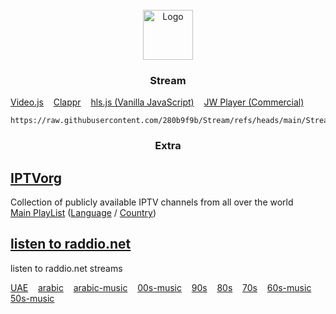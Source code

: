 <!-- PROJECT LOGO -->
<br />
<div align="center">
  <a href="https://280b9f9b.github.io/Stream/">
    <img src="https://280b9f9b.github.io/IPTV/Resource/main.png" alt="Logo" width="80" height="80">
  </a>

<h3 align="center">Stream</h3>
</div>

[Video.js](https://280b9f9b.github.io/Stream/) &nbsp;&nbsp; [Clappr](https://280b9f9b.github.io/Stream/Stream/Clappr.html) &nbsp;&nbsp; [hls.js (Vanilla JavaScript)](https://280b9f9b.github.io/Stream/Stream/hls.html) &nbsp;&nbsp; [JW Player (Commercial)](https://280b9f9b.github.io/Stream/Stream/JW%20Player.html)

   ```
https://raw.githubusercontent.com/280b9f9b/Stream/refs/heads/main/Stream/Stream.m3u8
   ```

<h3 align="center">Extra</h3>





<!-- GETTING STARTED -->
## [IPTVorg](https://github.com/iptv-org/iptv)

 Collection of publicly available IPTV channels from all over the world
<br/>
[Main PlayList](https://280b9f9b.github.io/Stream/Extra/IPTVorg.html) ([Language](https://280b9f9b.github.io/Stream/Extra/IPTVorg%20(Language).html) / [Country](https://280b9f9b.github.io/Stream/Extra/IPTVorg%20(Country).html))


## [listen to raddio.net](https://github.com/junguler/listen_to_raddio.net/tree/main?tab=readme-ov-file)

listen to raddio.net streams

[UAE](https://280b9f9b.github.io/Stream/Extra/Radio/united-arab-emirates.html) &nbsp;&nbsp; [arabic](https://280b9f9b.github.io/Stream/Extra/Radio/arabic.html) &nbsp;&nbsp; [arabic-music](https://280b9f9b.github.io/Stream/Extra/Radio/arabic-music.html) &nbsp;&nbsp; [00s-music](https://280b9f9b.github.io/Stream/Extra/Radio/00s-music.html) &nbsp;&nbsp; [90s](https://280b9f9b.github.io/Stream/Extra/Radio/90s.html) &nbsp;&nbsp; [80s](https://280b9f9b.github.io/Stream/Extra/Radio/80s.html) &nbsp;&nbsp; [70s](https://280b9f9b.github.io/Stream/Extra/Radio/70s.html) &nbsp;&nbsp; [60s-music](https://280b9f9b.github.io/Stream/Extra/Radio/60s-music.html) &nbsp;&nbsp; [50s-music](https://280b9f9b.github.io/Stream/Extra/Radio/50s-music.html)


